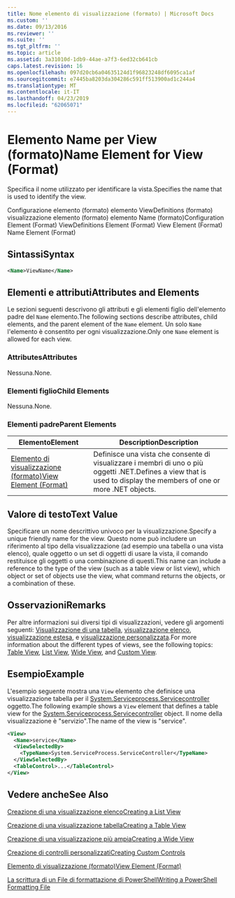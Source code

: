 ```yaml
---
title: Nome elemento di visualizzazione (formato) | Microsoft Docs
ms.custom: ''
ms.date: 09/13/2016
ms.reviewer: ''
ms.suite: ''
ms.tgt_pltfrm: ''
ms.topic: article
ms.assetid: 3a31010d-1db9-44ae-a7f3-6ed32cb641cb
caps.latest.revision: 16
ms.openlocfilehash: 097d20cb6a04635124d1f96823248df6095ca1af
ms.sourcegitcommit: e7445ba8203da304286c591ff513900ad1c244a4
ms.translationtype: MT
ms.contentlocale: it-IT
ms.lasthandoff: 04/23/2019
ms.locfileid: "62065071"
---
```

# <a name="name-element-for-view-format"></a><span data-ttu-id="224c6-102">Elemento Name per View (formato)</span><span class="sxs-lookup"><span data-stu-id="224c6-102">Name Element for View (Format)</span></span>

<span data-ttu-id="224c6-103">Specifica il nome utilizzato per identificare la vista.</span><span class="sxs-lookup"><span data-stu-id="224c6-103">Specifies the name that is used to identify the view.</span></span>

<span data-ttu-id="224c6-104">Configurazione elemento (formato) elemento ViewDefinitions (formato) visualizzazione elemento (formato) elemento Name (formato)</span><span class="sxs-lookup"><span data-stu-id="224c6-104">Configuration Element (Format) ViewDefinitions Element (Format) View Element (Format) Name Element (Format)</span></span>

## <a name="syntax"></a><span data-ttu-id="224c6-105">Sintassi</span><span class="sxs-lookup"><span data-stu-id="224c6-105">Syntax</span></span>

```xml
<Name>ViewName</Name>
```

## <a name="attributes-and-elements"></a><span data-ttu-id="224c6-106">Elementi e attributi</span><span class="sxs-lookup"><span data-stu-id="224c6-106">Attributes and Elements</span></span>

<span data-ttu-id="224c6-107">Le sezioni seguenti descrivono gli attributi e gli elementi figlio dell'elemento padre del `Name` elemento.</span><span class="sxs-lookup"><span data-stu-id="224c6-107">The following sections describe attributes, child elements, and the parent element of the `Name` element.</span></span> <span data-ttu-id="224c6-108">Un solo `Name` l'elemento è consentito per ogni visualizzazione.</span><span class="sxs-lookup"><span data-stu-id="224c6-108">Only one `Name` element is allowed for each view.</span></span>

### <a name="attributes"></a><span data-ttu-id="224c6-109">Attributes</span><span class="sxs-lookup"><span data-stu-id="224c6-109">Attributes</span></span>

<span data-ttu-id="224c6-110">Nessuna.</span><span class="sxs-lookup"><span data-stu-id="224c6-110">None.</span></span>

### <a name="child-elements"></a><span data-ttu-id="224c6-111">Elementi figlio</span><span class="sxs-lookup"><span data-stu-id="224c6-111">Child Elements</span></span>

<span data-ttu-id="224c6-112">Nessuna.</span><span class="sxs-lookup"><span data-stu-id="224c6-112">None.</span></span>

### <a name="parent-elements"></a><span data-ttu-id="224c6-113">Elementi padre</span><span class="sxs-lookup"><span data-stu-id="224c6-113">Parent Elements</span></span>

|<span data-ttu-id="224c6-114">Elemento</span><span class="sxs-lookup"><span data-stu-id="224c6-114">Element</span></span>|<span data-ttu-id="224c6-115">Description</span><span class="sxs-lookup"><span data-stu-id="224c6-115">Description</span></span>|
|-------------|-----------------|
|[<span data-ttu-id="224c6-116">Elemento di visualizzazione (formato)</span><span class="sxs-lookup"><span data-stu-id="224c6-116">View Element (Format)</span></span>](./view-element-format.md)|<span data-ttu-id="224c6-117">Definisce una vista che consente di visualizzare i membri di uno o più oggetti .NET.</span><span class="sxs-lookup"><span data-stu-id="224c6-117">Defines a view that is used to display the members of one or more .NET objects.</span></span>|

## <a name="text-value"></a><span data-ttu-id="224c6-118">Valore di testo</span><span class="sxs-lookup"><span data-stu-id="224c6-118">Text Value</span></span>

<span data-ttu-id="224c6-119">Specificare un nome descrittivo univoco per la visualizzazione.</span><span class="sxs-lookup"><span data-stu-id="224c6-119">Specify a unique friendly name for the view.</span></span> <span data-ttu-id="224c6-120">Questo nome può includere un riferimento al tipo della visualizzazione (ad esempio una tabella o una vista elenco), quale oggetto o un set di oggetti di usare la vista, il comando restituisce gli oggetti o una combinazione di questi.</span><span class="sxs-lookup"><span data-stu-id="224c6-120">This name can include a reference to the type of the view (such as a table view or list view), which object or set of objects use the view, what command returns the objects, or a combination of these.</span></span>

## <a name="remarks"></a><span data-ttu-id="224c6-121">Osservazioni</span><span class="sxs-lookup"><span data-stu-id="224c6-121">Remarks</span></span>

<span data-ttu-id="224c6-122">Per altre informazioni sui diversi tipi di visualizzazioni, vedere gli argomenti seguenti: [Visualizzazione di una tabella](./creating-a-table-view.md), [visualizzazione elenco](./creating-a-list-view.md), [visualizzazione estesa](./creating-a-wide-view.md), e [visualizzazione personalizzata](./creating-custom-controls.md).</span><span class="sxs-lookup"><span data-stu-id="224c6-122">For more information about the different types of views, see the following topics: [Table View](./creating-a-table-view.md), [List View](./creating-a-list-view.md), [Wide View](./creating-a-wide-view.md), and [Custom View](./creating-custom-controls.md).</span></span>

## <a name="example"></a><span data-ttu-id="224c6-123">Esempio</span><span class="sxs-lookup"><span data-stu-id="224c6-123">Example</span></span>

<span data-ttu-id="224c6-124">L'esempio seguente mostra una `View` elemento che definisce una visualizzazione tabella per il [System.Serviceprocess.Servicecontroller](/dotnet/api/System.ServiceProcess.ServiceController) oggetto.</span><span class="sxs-lookup"><span data-stu-id="224c6-124">The following example shows a `View` element that defines a table view for the [System.Serviceprocess.Servicecontroller](/dotnet/api/System.ServiceProcess.ServiceController) object.</span></span> <span data-ttu-id="224c6-125">Il nome della visualizzazione è "servizio".</span><span class="sxs-lookup"><span data-stu-id="224c6-125">The name of the view is "service".</span></span>

```xml
<View>
  <Name>service</Name>
  <ViewSelectedBy>
    <TypeName>System.ServiceProcess.ServiceController</TypeName>
  </ViewSelectedBy>
  <TableControl>...</TableControl>
</View>

```

## <a name="see-also"></a><span data-ttu-id="224c6-126">Vedere anche</span><span class="sxs-lookup"><span data-stu-id="224c6-126">See Also</span></span>

[<span data-ttu-id="224c6-127">Creazione di una visualizzazione elenco</span><span class="sxs-lookup"><span data-stu-id="224c6-127">Creating a List View</span></span>](./creating-a-list-view.md)

[<span data-ttu-id="224c6-128">Creazione di una visualizzazione tabella</span><span class="sxs-lookup"><span data-stu-id="224c6-128">Creating a Table View</span></span>](./creating-a-table-view.md)

[<span data-ttu-id="224c6-129">Creazione di una visualizzazione più ampia</span><span class="sxs-lookup"><span data-stu-id="224c6-129">Creating a Wide View</span></span>](./creating-a-wide-view.md)

[<span data-ttu-id="224c6-130">Creazione di controlli personalizzati</span><span class="sxs-lookup"><span data-stu-id="224c6-130">Creating Custom Controls</span></span>](./creating-custom-controls.md)

[<span data-ttu-id="224c6-131">Elemento di visualizzazione (formato)</span><span class="sxs-lookup"><span data-stu-id="224c6-131">View Element (Format)</span></span>](./view-element-format.md)

[<span data-ttu-id="224c6-132">La scrittura di un File di formattazione di PowerShell</span><span class="sxs-lookup"><span data-stu-id="224c6-132">Writing a PowerShell Formatting File</span></span>](./writing-a-powershell-formatting-file.md)
